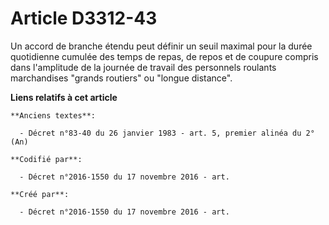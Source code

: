 # Article D3312-43

Un accord de branche étendu peut définir un seuil maximal pour la durée quotidienne cumulée des temps de repas, de repos et
de coupure compris dans l'amplitude de la journée de travail des personnels roulants marchandises "grands routiers" ou
"longue distance".

**Liens relatifs à cet article**

	**Anciens textes**:

	  - Décret n°83-40 du 26 janvier 1983 - art. 5, premier alinéa du 2° (An)

	**Codifié par**:

	  - Décret n°2016-1550 du 17 novembre 2016 - art.

	**Créé par**:

	  - Décret n°2016-1550 du 17 novembre 2016 - art.
